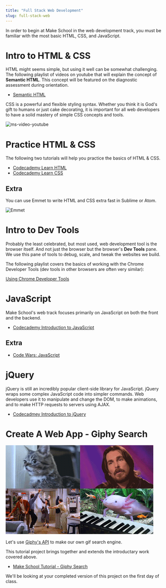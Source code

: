 ```yaml
---
title: "Full Stack Web Development"
slug: full-stack-web
---
```


In order to begin at Make School in the web development track, you must be familiar with the most basic HTML, CSS, and JavaScript.

# Intro to HTML & CSS

HTML might seems simple, but using it well can be somewhat challenging. The following playlist of videos on youtube that will explain the concept of **Semantic HTML**. This concept will be featured on the diagnostic assessment during orientation.

* [Semantic HTML](https://www.youtube.com/playlist?list=PLWjCJDeWfDdc0Sp_DinOWnodw3KnWCwc1)

CSS is a powerful and flexible styling syntax. Whether you think it is God's gift to humans or just cake decorating, it is important for all web developers to have a solid mastery of simple CSS concepts and tools.

![ms-video-youtube](https://www.youtube.com/watch?v=0afZj1G0BIE)

# Practice HTML & CSS

The following two tutorials will help you practice the basics of HTML & CSS.

* [Codecademy Learn HTML](https://www.codecademy.com/learn/learn-html)
* [Codecademy Learn CSS](https://www.codecademy.com/learn/learn-css)

## Extra

You can use Emmet to write HTML and CSS extra fast in Sublime or Atom.

![Emmet](https://www.youtube.com/watch?v=BQurqKG6nGY)

# Intro to Dev Tools

Probably the least celebrated, but most used, web development tool is the browser itself. And not just the browser but the browser's **Dev Tools** pane. We use this pane of tools to debug, scale, and tweak the websites we build.

The following playlist covers the basics of working with the Chrome Developer Tools (dev tools in other browsers are often very similar):

[Using Chrome Developer Tools](https://www.youtube.com/playlist?list=PLfdtiltiRHWEQ6wtGVC57qrlRtQPyylya)

# JavaScript

Make School's web track focuses primarily on JavaScript on both the front and the backend.

* [Codecademy Introduction to JavaScript](https://www.codecademy.com/learn/introduction-to-javascript)

## Extra

* [Code Wars: JavaScript](https://www.codewars.com/)

# jQuery

jQuery is still an incredibly popular client-side library for JavaScript. jQuery wraps some complex JavaScript code into simpler commands. Web developers use it to manipulate and change the DOM, to make animations, and to make HTTP requests to servers using AJAX.

* [Codecadmey Introduction to jQuery](https://www.codecademy.com/learn/learn-jquery)

# Create A Web App - Giphy Search

![giphy](assets/giphy.gif)

Let's use [Giphy's API](https://developers.giphy.com/docs/) to make our own gif search engine.

This tutorial project brings together and extends the introductary work covered above.

* [Make School Tutorial - Giphy Search](https://www.makeschool.com/online-courses/tutorials/giphy-search-app-with-node-js/your-node-environment)

We'll be looking at your completed version of this project on the first day of class.
